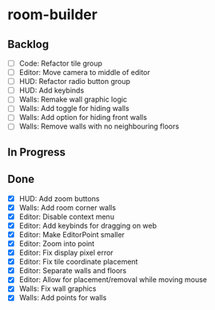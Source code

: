 # room-builder

## Backlog
- [ ] Code: Refactor tile group
- [ ] Editor: Move camera to middle of editor
- [ ] HUD: Refactor radio button group
- [ ] HUD: Add keybinds
- [ ] Walls: Remake wall graphic logic
- [ ] Walls: Add toggle for hiding walls
- [ ] Walls: Add option for hiding front walls
- [ ] Walls: Remove walls with no neighbouring floors

## In Progress

## Done
- [X] HUD: Add zoom buttons
- [X] Walls: Add room corner walls
- [X] Editor: Disable context menu
- [X] Editor: Add keybinds for dragging on web
- [X] Editor: Make EditorPoint smaller
- [X] Editor: Zoom into point
- [X] Editor: Fix display pixel error
- [X] Editor: Fix tile coordinate placement
- [X] Editor: Separate walls and floors
- [X] Editor: Allow for placement/removal while moving mouse
- [X] Walls: Fix wall graphics
- [X] Walls: Add points for walls
